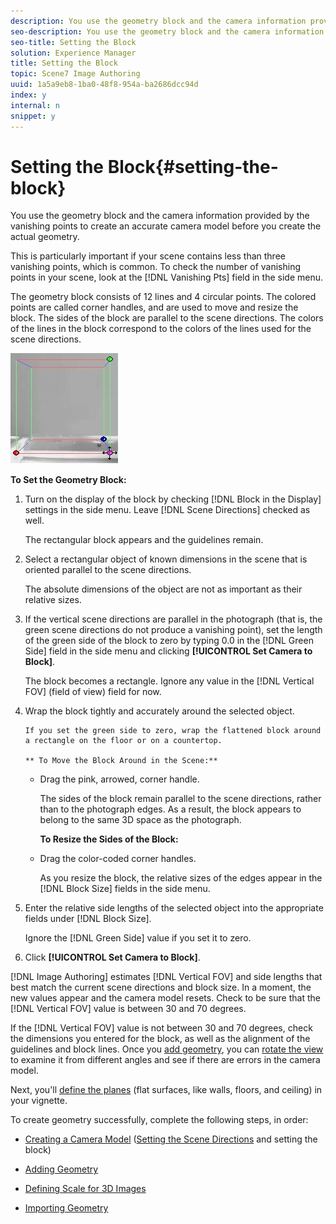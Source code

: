 ```yaml
---
description: You use the geometry block and the camera information provided by the vanishing points to create an accurate camera model before you create the actual geometry.
seo-description: You use the geometry block and the camera information provided by the vanishing points to create an accurate camera model before you create the actual geometry.
seo-title: Setting the Block
solution: Experience Manager
title: Setting the Block
topic: Scene7 Image Authoring
uuid: 1a5a9eb8-1ba0-48f8-954a-ba2686dcc94d
index: y
internal: n
snippet: y
---
```


# Setting the Block{#setting-the-block}

You use the geometry block and the camera information provided by the vanishing points to create an accurate camera model before you create the actual geometry.

This is particularly important if your scene contains less than three vanishing points, which is common. To check the number of vanishing points in your scene, look at the [!DNL Vanishing Pts] field in the side menu.

The geometry block consists of 12 lines and 4 circular points. The colored points are called corner handles, and are used to move and resize the block. The sides of the block are parallel to the scene directions. The colors of the lines in the block correspond to the colors of the lines used for the scene directions.

![](assets/geo_block.png)

**To Set the Geometry Block:** 

1. Turn on the display of the block by checking [!DNL Block in the Display] settings in the side menu. Leave [!DNL Scene Directions] checked as well.

   The rectangular block appears and the guidelines remain. 

1. Select a rectangular object of known dimensions in the scene that is oriented parallel to the scene directions.

   The absolute dimensions of the object are not as important as their relative sizes. 

1. If the vertical scene directions are parallel in the photograph (that is, the green scene directions do not produce a vanishing point), set the length of the green side of the block to zero by typing 0.0 in the [!DNL Green Side] field in the side menu and clicking **[!UICONTROL Set Camera to Block]**.

   The block becomes a rectangle. Ignore any value in the [!DNL Vertical FOV] (field of view) field for now. 

1. Wrap the block tightly and accurately around the selected object.

       If you set the green side to zero, wrap the flattened block around a rectangle on the floor or on a countertop.

       ** To Move the Block Around in the Scene:**

    * Drag the pink, arrowed, corner handle.

      The sides of the block remain parallel to the scene directions, rather than to the photograph edges. As a result, the block appears to belong to the same 3D space as the photograph.

      **To Resize the Sides of the Block:**
    
    * Drag the color-coded corner handles.

      As you resize the block, the relative sizes of the edges appear in the [!DNL Block Size] fields in the side menu.

1. Enter the relative side lengths of the selected object into the appropriate fields under [!DNL Block Size].

   Ignore the [!DNL Green Side] value if you set it to zero. 

1. Click **[!UICONTROL Set Camera to Block]**.

[!DNL Image Authoring] estimates [!DNL Vertical FOV] and side lengths that best match the current scene directions and block size. In a moment, the new values appear and the camera model resets. Check to be sure that the [!DNL Vertical FOV] value is between 30 and 70 degrees.

   If the [!DNL Vertical FOV] value is not between 30 and 70 degrees, check the dimensions you entered for the block, as well as the alignment of the guidelines and block lines. Once you [add geometry](../../c-vat-3d-mod-pg/c-vat-create-geo/t-vat-add-geo.md#task-21871477506a4daaa695d638cc159dc0), you can [rotate the view](../../c-vat-3d-mod-pg/c-vat-3d-mod-pg-tools/c-vat-rotate-tool.md#concept-d89dd2f2724f4cd2bf6f9570fdf1c8ca) to examine it from different angles and see if there are errors in the camera model. 

Next, you'll [define the planes](../../c-vat-3d-mod-pg/c-vat-create-geo/t-vat-add-geo.md#task-21871477506a4daaa695d638cc159dc0) (flat surfaces, like walls, floors, and ceiling) in your vignette.

To create geometry successfully, complete the following steps, in order:

* [Creating a Camera Model](../../c-vat-3d-mod-pg/c-vat-create-geo/t-vat-cam-mod.md#task-fc39ab753bb248c7a8f86fb27594412e) ([Setting the Scene Directions](../../c-vat-3d-mod-pg/c-vat-create-geo/t-vat-set-scene-dir.md#task-ee5d6e4c19e245bd84889f00998a4b85) and setting the block) 

* [Adding Geometry](../../c-vat-3d-mod-pg/c-vat-create-geo/t-vat-add-geo.md#task-21871477506a4daaa695d638cc159dc0) 
* [Defining Scale for 3D Images](../../c-vat-3d-mod-pg/c-vat-create-geo/t-vat-def-3d-scale.md#task-7938e8b9590543a78d48b678d2d26ba9) 
* [Importing Geometry](../../c-vat-obj-pg/c-vat-abt-obj-pg/t-vat-imp-geo.md#task-a6681c3260ee4a57a177366095981ddc)


